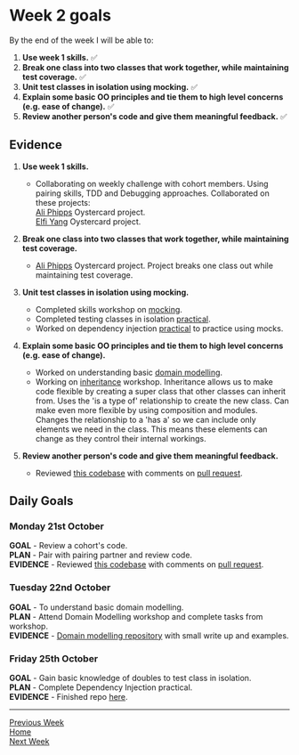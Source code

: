 # Week 2 goals

By the end of the week I will be able to:

1. **Use week 1 skills.** :white_check_mark:
2. **Break one class into two classes that work together, while maintaining test coverage.** :white_check_mark:
3. **Unit test classes in isolation using mocking.** :white_check_mark:
4. **Explain some basic OO principles and tie them to high level concerns (e.g. ease of change).** :white_check_mark:
5. **Review another person's code and give them meaningful feedback.** :white_check_mark:

## Evidence

1. **Use week 1 skills.**

    * Collaborating on weekly challenge with cohort members. Using pairing skills, TDD and Debugging approaches. Collaborated on these projects:    
[Ali Phipps](https://github.com/ali-phipps/oystercard) Oystercard project.    
[Elfi Yang](https://github.com/elfiyang16/oystercard) Oystercard project.

2. **Break one class into two classes that work together, while maintaining test coverage.**

    * [Ali Phipps](https://github.com/ali-phipps/oystercard) Oystercard project. Project breaks one class out while maintaining test coverage.    

3. **Unit test classes in isolation using mocking.**

    * Completed skills workshop on [mocking](https://github.com/jonesandy/skills-workshops/tree/master/week-2/mocking_2/spec).
    * Completed testing classes in isolation [practical](https://github.com/jonesandy/testing_relationships_between_classes).
    * Worked on dependency injection [practical](https://github.com/jonesandy/dependency-injection) to practice using mocks.

4. **Explain some basic OO principles and tie them to high level concerns (e.g. ease of change).**

    * Worked on understanding basic [domain modelling](https://github.com/jonesandy/domain-modelling).
    * Working on [inheritance](https://github.com/jonesandy/skills-workshops/tree/master/week-2/inheritance) workshop. Inheritance allows us to make code flexible by creating a super class that other classes can inherit from. Uses the 'is a type of' relationship to create the new class. Can make even more flexible by using composition and modules. Changes the relationship to a 'has a' so we can include only elements we need in the class. This means these elements can change as they control their internal workings.

5. **Review another person's code and give them meaningful feedback.**

    * Reviewed [this codebase](https://github.com/fahus/airport_challenge) with comments on [pull request](https://github.com/makersacademy/airport_challenge/pull/1590).

## Daily Goals

### Monday 21st October

**GOAL** - Review a cohort's code.  
**PLAN** - Pair with pairing partner and review code.    
**EVIDENCE** - Reviewed [this codebase](https://github.com/fahus/airport_challenge) with comments on [pull request](https://github.com/makersacademy/airport_challenge/pull/1590).


### Tuesday 22nd October

**GOAL** - To understand basic domain modelling.  
**PLAN** - Attend Domain Modelling workshop and complete tasks from workshop.  
**EVIDENCE** - [Domain modelling repository](https://github.com/jonesandy/domain-modelling) with small write up and examples.

### Friday 25th October

**GOAL** - Gain basic knowledge of doubles to test class in isolation.    
**PLAN** - Complete Dependency Injection practical.    
**EVIDENCE** - Finished repo [here](https://github.com/jonesandy/dependency-injection).

---
[Previous Week](https://github.com/jonesandy/learning-goals/blob/master/week1/week1.md)    
[Home](https://github.com/jonesandy/learning-goals)    
[Next Week](https://github.com/jonesandy/learning-goals/blob/master/week3/week3.md)  

